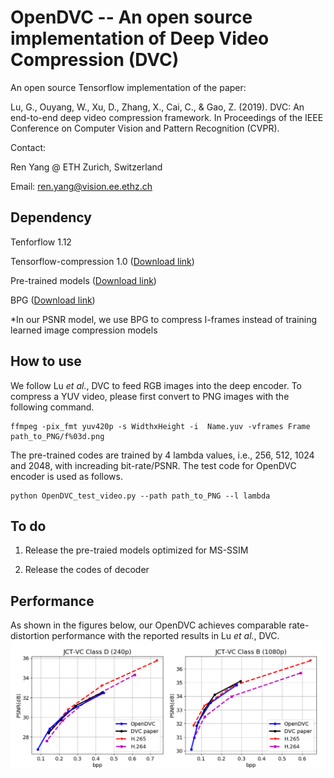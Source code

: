 # OpenDVC -- An open source implementation of Deep Video Compression (DVC)

An open source Tensorflow implementation of the paper:

Lu, G., Ouyang, W., Xu, D., Zhang, X., Cai, C., & Gao, Z. (2019). DVC: An end-to-end deep video compression framework. In Proceedings of the IEEE Conference on Computer Vision and Pattern Recognition (CVPR).

Contact:

Ren Yang @ ETH Zurich, Switzerland

Email: ren.yang@vision.ee.ethz.ch

## Dependency

Tenforflow 1.12

Tensorflow-compression 1.0 ([Download link](https://github.com/tensorflow/compression/releases/tag/v1.0))

Pre-trained models ([Download link](https://drive.google.com/drive/folders/1gUkf9FNjiZw6Pcr5U_bl3jgbM1_ZpB2K?usp=sharing))

BPG ([Download link](https://bellard.org/bpg/)) 

*In our PSNR model, we use BPG to compress I-frames instead of training learned image compression models

## How to use

We follow Lu *et al.*, DVC to feed RGB images into the deep encoder. To compress a YUV video, please first convert to PNG images with the following command.

```
ffmpeg -pix_fmt yuv420p -s WidthxHeight -i  Name.yuv -vframes Frame path_to_PNG/f%03d.png
```
The pre-trained codes are trained by 4 lambda values, i.e., 256, 512, 1024 and 2048, with increading bit-rate/PSNR. The test code for OpenDVC encoder is used as follows.
```
python OpenDVC_test_video.py --path path_to_PNG --l lambda
```
## To do

1. Release the pre-traied models optimized for MS-SSIM

2. Release the codes of decoder

## Performance

As shown in the figures below, our OpenDVC achieves comparable rate-distortion performance with the reported results in Lu *et al.*, DVC.
![ ](OpenDVC_performance.png)

